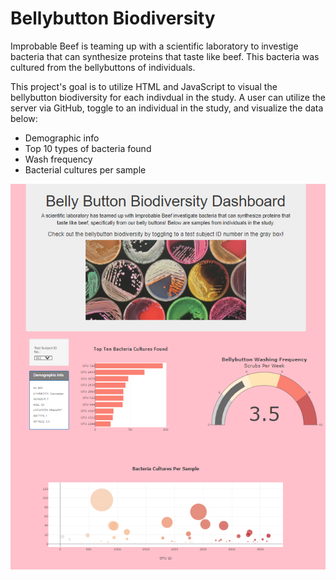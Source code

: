 # Bellybutton Biodiversity
Improbable Beef is teaming up with a scientific laboratory to investige bacteria that can synthesize proteins that taste like beef. This bacteria was cultured from the bellybuttons of individuals.

This project's goal is to utilize HTML and JavaScript to visual the bellybutton biodiversity for each indivdual in the study. A user can utilize the server via GitHub, toggle to an individual in the study, and visualize the data below: 
- Demographic info
- Top 10 types of bacteria found
- Wash frequency
- Bacterial cultures per sample

![Dashboard_Screenshot](Dashboard_Screenshot.png)
